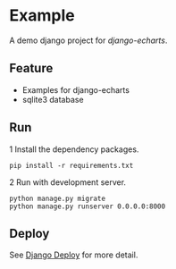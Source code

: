# Example

A demo django project for *django-echarts*.

## Feature

- Examples for django-echarts
- sqlite3 database

## Run

1 Install the dependency packages.

```shell
pip install -r requirements.txt
```

2 Run with development server.

```shell
python manage.py migrate
python manage.py runserver 0.0.0.0:8000
```

 ## Deploy
 
 See [Django Deploy](https://docs.djangoproject.com/en/2.0/howto/deployment/) for more detail.